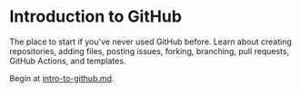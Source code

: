 # Introduction to GitHub
The place to start if you've never used GitHub before. Learn about creating repositories, adding files, posting issues, forking, branching, pull requests, GitHub Actions, and templates. 

Begin at [intro-to-github.md]([intro_to_github.md](https://github.com/cshelley/Introduction_to_GitHub/blob/main/intro-to-github.md)https://github.com/cshelley/Introduction_to_GitHub/blob/main/intro-to-github.md). 
